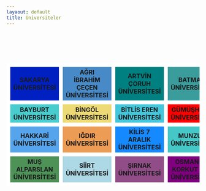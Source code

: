 ```yaml
---
layaout: default
title: Üniversiteler
---
```


<br><br>
<table class="unv">
  <br>
  <tr>
    <th style="background-color: #0020C2; border: 10px solid #FFFFFF">SAKARYA ÜNİVERSİTESİ</th>
    <th style="background-color: #488AC7; border: 10px solid #FFFFFF">AĞRI İBRAHİM ÇEÇEN ÜNİVERSİTESİ</th>
    <th style="background-color: #008080; border: 10px solid #FFFFFF">ARTVİN ÇORUH ÜNİVERSİTESİ</th>
    <th style="background-color: #3B9C9C; border: 10px solid #FFFFFF">BATMAN ÜNİVERSİTESİ</th>
  </tr>
  <tr>
    <th style="background-color: #48CCCD; border: 10px solid #FFFFFF">BAYBURT ÜNİVERSİTESİ</th>
    <th style="background-color: #EDDA74; border: 10px solid #FFFFFF">BİNGÖL ÜNİVERSİTESİ</th>
    <th style="background-color: #43C6DB; border: 10px solid #FFFFFF">BİTLİS EREN ÜNİVERSİTESİ</th>
    <th style="background-color: #FF0000; border: 10px solid #FFFFFF">GÜMÜŞHANE ÜNİVERSİTESİ</th>
  </tr>
  <tr>
    <th style="background-color: #56A5EC; border: 10px solid #FFFFFF">HAKKARİ ÜNİVERSİTESİ</th>
    <th style="background-color: #ED9C55; border: 10px solid #FFFFFF">IĞDIR ÜNİVERSİTESİ</th>
    <th style="background-color: #1589FF; border: 10px solid #FFFFFF">KİLİS 7 ARALIK ÜNİVERSİTESİ</th>
    <th style="background-color: #46C7C7; border: 10px solid #FFFFFF">MUNZUR ÜNİVERSİTESİ</th>
  </tr>
  <tr>
    <th style="background-color: #4E9258; border: 10px solid #FFFFFF">MUŞ ALPARSLAN ÜNİVERSİTESİ</th>
    <th style="background-color: #ADD8E6; border: 10px solid #FFFFFF">SİİRT ÜNİVERSİTESİ</th>
    <th style="background-color: #914D87; border: 10px solid #FFFFFF">ŞIRNAK ÜNİVERSİTESİ</th>
    <th style="background-color: #800080; border: 10px solid #FFFFFF">OSMANİYE KORKUT ATA ÜNİVERSİTESİ</th>
  </tr>
</table>
